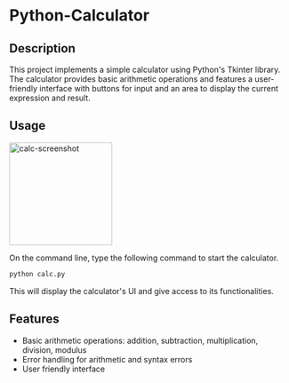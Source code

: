 # Python-Calculator
## Description
This project implements a simple calculator using Python's Tkinter library. The calculator provides basic arithmetic operations and features a user-friendly interface with buttons for input and an area to display the current expression and result.

## Usage
<img width="185" alt="calc-screenshot" src="https://github.com/lkendi/Python-Calculator/assets/139500082/976a2395-ac58-4afd-9429-973649d58c82">

On the command line, type the following command to start the calculator.
```bash
python calc.py
```
This will display the calculator's UI and give access to its functionalities.

## Features
- Basic arithmetic operations: addition, subtraction, multiplication, division, modulus
- Error handling for arithmetic and syntax errors
- User friendly interface


